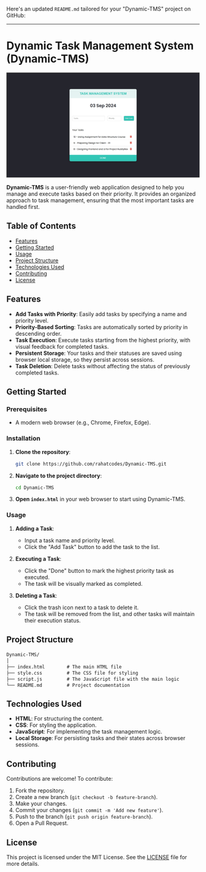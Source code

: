 Here's an updated `README.md` tailored for your "Dynamic-TMS" project on GitHub:

---

# Dynamic Task Management System (Dynamic-TMS)

![Dynamic-TMS Screenshot](https://github.com/rahatcodes/Dynamic-TMS/blob/main/Dynamic-TMS.png)

**Dynamic-TMS** is a user-friendly web application designed to help you manage and execute tasks based on their priority. It provides an organized approach to task management, ensuring that the most important tasks are handled first.

## Table of Contents
- [Features](#features)
- [Getting Started](#getting-started)
- [Usage](#usage)
- [Project Structure](#project-structure)
- [Technologies Used](#technologies-used)
- [Contributing](#contributing)
- [License](#license)

## Features
- **Add Tasks with Priority**: Easily add tasks by specifying a name and priority level.
- **Priority-Based Sorting**: Tasks are automatically sorted by priority in descending order.
- **Task Execution**: Execute tasks starting from the highest priority, with visual feedback for completed tasks.
- **Persistent Storage**: Your tasks and their statuses are saved using browser local storage, so they persist across sessions.
- **Task Deletion**: Delete tasks without affecting the status of previously completed tasks.

## Getting Started

### Prerequisites
- A modern web browser (e.g., Chrome, Firefox, Edge).

### Installation
1. **Clone the repository**:
   ```bash
   git clone https://github.com/rahatcodes/Dynamic-TMS.git
   ```
2. **Navigate to the project directory**:
   ```bash
   cd Dynamic-TMS
   ```
3. **Open `index.html`** in your web browser to start using Dynamic-TMS.

### Usage
1. **Adding a Task**:
   - Input a task name and priority level.
   - Click the "Add Task" button to add the task to the list.

2. **Executing a Task**:
   - Click the "Done" button to mark the highest priority task as executed.
   - The task will be visually marked as completed.

3. **Deleting a Task**:
   - Click the trash icon next to a task to delete it.
   - The task will be removed from the list, and other tasks will maintain their execution status.

## Project Structure
```
Dynamic-TMS/
│
├── index.html        # The main HTML file
├── style.css         # The CSS file for styling
├── script.js         # The JavaScript file with the main logic
└── README.md         # Project documentation
```

## Technologies Used
- **HTML**: For structuring the content.
- **CSS**: For styling the application.
- **JavaScript**: For implementing the task management logic.
- **Local Storage**: For persisting tasks and their states across browser sessions.

## Contributing
Contributions are welcome! To contribute:
1. Fork the repository.
2. Create a new branch (`git checkout -b feature-branch`).
3. Make your changes.
4. Commit your changes (`git commit -m 'Add new feature'`).
5. Push to the branch (`git push origin feature-branch`).
6. Open a Pull Request.

## License
This project is licensed under the MIT License. See the [LICENSE](LICENSE) file for more details.
